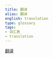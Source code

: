 ```yaml
---
title: 翻译
alias: 翻译
english: translation
type: glossary
tags:
- 词汇表
- translation
---
```



[翻译](https://en.cppreference.com/w/cpp/language/translation_phases)